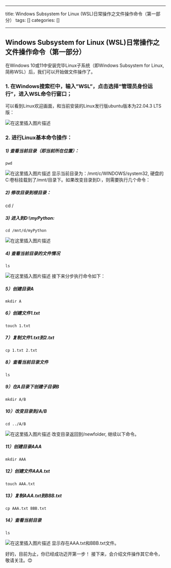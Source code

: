 
--- 
title:  Windows Subsystem for Linux (WSL)日常操作之文件操作命令（第一部分） 
tags: []
categories: [] 

---
## Windows Subsystem for Linux (WSL)日常操作之文件操作命令（第一部分）

在Windows 10或11中安装完毕Linux子系统（即Windows Subsystem for Linux, 简称WSL）后，我们可以开始做文件操作了。

### 1. 在Windows搜索栏中，输入”WSL”，点击选择“管理员身份运行”，进入WSL命令行窗口；

可以看到Linux欢迎画面，和当前安装的Linux发行版ubuntu版本为22.04.3 LTS版：

<img src="https://img-blog.csdnimg.cn/577575ddfde5461eaec05e6a0831e39a.png" alt="在这里插入图片描述">

### 2. 进行Linux基本命令操作：

##### 1) 查看当前目录（即当前所在位置）：

```
pwd

```

<img src="https://img-blog.csdnimg.cn/adf858d8ab944e2b86a746c82d200b98.png" alt="在这里插入图片描述"> 显示当前目录为：/mnt/c/WINDOWS/system32, 硬盘的C:卷标挂载到了/mnt/目录下。如果改变目录到D:，则需要执行几个命令：

##### 2) 修改目录到根目录：

cd /

##### 3) 进入到D:\myPython:

```
cd /mnt/d/myPython

```

<img src="https://img-blog.csdnimg.cn/d691361b8e0b4103b3d55daff4778dc3.png" alt="在这里插入图片描述">

##### 4) 查看当前目录的文件情况

```
ls

```

<img src="https://img-blog.csdnimg.cn/7c9dd8685619404a8963bf545f4d18b7.png" alt="在这里插入图片描述"> 接下来分步执行命令如下：

##### 5）创建目录A

```
mkdir A

```

##### 6）创建文件1.txt

```
touch 1.txt

```

##### 7）复制文件1.txt到2.txt

```
cp 1.txt 2.txt

```

##### 8）查看当前目录文件

```
ls

```

##### 9）在A目录下创建子目录B

```
mkdir A/B

```

##### 10）改变目录到/A/B

```
cd ../A/B

```

<img src="https://img-blog.csdnimg.cn/f3b5453c3a2e4c2e92bc6a1d2a8aab61.png" alt="在这里插入图片描述"> 改变目录返回到/newfolder, 继续以下命令。

##### 11）创建目录AAA

```
mkdir AAA

```

##### 12）创建文件AAA.txt

```
touch AAA.txt

```

##### 13）复制AAA.txt到BBB.txt

```
cp AAA.txt BBB.txt

```

##### 14）查看当前目录

```
ls

```

<img src="https://img-blog.csdnimg.cn/013860a5802743448a69169b44f5abed.png" alt="在这里插入图片描述"> 显示存在AAA.txt和BBB.txt文件。

好的，目前为止，你已经成功迈开第一步！ 接下来，会介绍文件操作其它命令，敬请关注。😊
